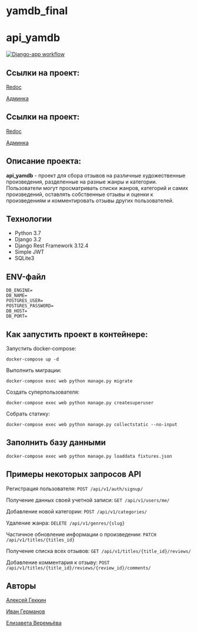 # yamdb_final
# api_yamdb


[![Django-app workflow](https://github.com/rem-li/yamdb_final/actions/workflows/yamdb_workflow.yml/badge.svg)](https://github.com/rem-li/yamdb_final/actions/workflows/yamdb_workflow.yml)


## Ссылки на проект:

[Redoc](http://84.201.132.70/redoc/)

[Админка](http://84.201.132.70/admin/)


## Ссылки на проект:

[Redoc](http://84.201.132.70/redoc/)

[Админка](http://84.201.132.70/admin/)

## Описание проекта:

**api_yamdb** - проект для сбора отзывов на различные художественные произведения, разделенные на разные жанры и категории. Пользователи могут просматривать списки жанров, категорий и самих произведений, оставлять собственные отзывы и оценки к произведениям и комментировать отзывы других пользователей.

## Технологии

* Python 3.7
* Django 3.2
* Django Rest Framework 3.12.4
* Simple JWT
* SQLite3

## ENV-файл

```
DB_ENGINE=
DB_NAME=
POSTGRES_USER=
POSTGRES_PASSWORD=
DB_HOST=
DB_PORT=
```

## Как запустить проект в контейнере:

Запустить docker-compose:

```
docker-compose up -d
```

Выполнить миграции:

```
docker-compose exec web python manage.py migrate
```

Создать суперпользователя:

```
docker-compose exec web python manage.py createsuperuser
```

Собрать статику:

```
docker-compose exec web python manage.py collectstatic --no-input
```

## Заполнить базу данными

```
docker-compose exec web python manage.py loaddata fixtures.json
```

## Примеры некоторых запросов API

Регистрация пользователя:
`POST /api/v1/auth/signup/`

Получение данных своей учетной записи:
`GET /api/v1/users/me/`

Добавление новой категории:
`POST /api/v1/categories/`

Удаление жанра:
`DELETE /api/v1/genres/{slug}`

Частичное обновление информации о произведении:
`PATCH /api/v1/titles/{titles_id}`

Получение списка всех отзывов:
`GET /api/v1/titles/{title_id}/reviews/`

Добавление комментария к отзыву:
`POST /api/v1/titles/{title_id}/reviews/{review_id}/comments/`

## Авторы

[Алексей Геккин](https://github.com/AlexeyGekkin)

[Иван Германов](https://github.com/ivgermanov)

[Елизавета Веремьёва](https://github.com/rem-li)
